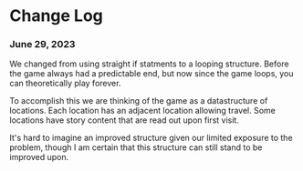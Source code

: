# Change Log

### June 29, 2023

We changed from using straight if statments to a looping structure.  Before the game always had a predictable end, but now since the game loops, you can theoretically play forever.

To accomplish this we are thinking of the game as a datastructure of locations.  Each location has an adjacent location allowing travel.  Some locations have story content that are read out upon first visit.

It's hard to imagine an improved structure given our limited exposure to the problem, though I am certain that this structure can still stand to be improved upon.
